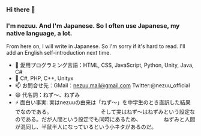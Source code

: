 ### Hi there 👋
### I'm nezuu. And I'm Japanese. So I often use Japanese, my native language, a lot.
From here on, I will write in Japanese.
So I'm sorry if it's hard to read.
I'll add an English self-introduction next time.

- 🔭 愛用プログラミング言語：HTML, CSS, JavaScript, Python, Unity, Java, C#
- 🌱 C#, PHP, C++, Unityx
- 📫 お問合せ先：GMail：nezuu.mail@gmail.com  Twitter:@nezuu_official
- 😄 代名詞：ねず～、ねずみ
- ⚡ 面白い事実: 実はnezuuの由来は「ねず～」を中学生のとき直訳した結果でなのである。
　　　　　　　　　そして実はねず～はねずみという設定なのである。だが人間という設定でも同時にあるため、
         　　　　ねずみと人間が混同し、半鼠半人になっているという小ネタがあるのだ。
